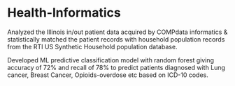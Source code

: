 # Health-Informatics
Analyzed the Illinois in/out patient data acquired by COMPdata informatics & statistically matched the patient records with household population records from the RTI US Synthetic Household population database.

Developed ML predictive classification model with random forest giving accuracy of 72% and recall of 78% to predict patients diagnosed with Lung cancer, Breast Cancer, Opioids-overdose etc based on ICD-10 codes. 
